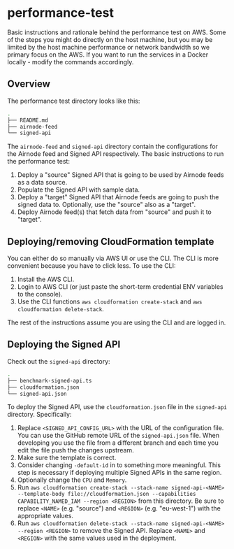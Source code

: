 # performance-test

Basic instructions and rationale behind the performance test on AWS. Some of the steps you might do directly on the host
machine, but you may be limited by the host machine performance or network bandwidth so we primary focus on the AWS. If
you want to run the services in a Docker locally - modify the commands accordingly.

## Overview

The performance test directory looks like this:

```sh
.
├── README.md
├── airnode-feed
└── signed-api
```

The `airnode-feed` and `signed-api` directory contain the configurations for the Airnode feed and Signed API
respectively. The basic instructions to run the performance test:

1. Deploy a "source" Signed API that is going to be used by Airnode feeds as a data source.
2. Populate the Signed API with sample data.
3. Deploy a "target" Signed API that Airnode feeds are going to push the signed data to. Optionally, use the "source"
   also as a "target".
4. Deploy Airnode feed(s) that fetch data from "source" and push it to "target".

## Deploying/removing CloudFormation template

You can either do so manually via AWS UI or use the CLI. The CLI is more convenient because you have to click less. To
use the CLI:

1. Install the AWS CLI.
2. Login to AWS CLI (or just paste the short-term credential ENV variables to the console).
3. Use the CLI functions `aws cloudformation create-stack` and `aws cloudformation delete-stack`.

The rest of the instructions assume you are using the CLI and are logged in.

## Deploying the Signed API

Check out the `signed-api` directory:

```sh
.
├── benchmark-signed-api.ts
├── cloudformation.json
└── signed-api.json
```

To deploy the Signed API, use the `cloudformation.json` file in the `signed-api` directory. Specifically:

1. Replace `<SIGNED_API_CONFIG_URL>` with the URL of the configuration file. You can use the GitHub remote URL of the
   `signed-api.json` file. When developing you use the file from a different branch and each time you edit the file push
   the changes upstream.
2. Make sure the template is correct.
3. Consider changing `-default-id` in to something more meaningful. This step is necessary if deploying multiple Signed
   APIs in the same region.
4. Optionally change the `CPU` and `Memory`.
5. Run
   `aws cloudformation create-stack --stack-name signed-api-<NAME> --template-body file://cloudformation.json --capabilities CAPABILITY_NAMED_IAM --region <REGION>`
   from this directory. Be sure to replace `<NAME>` (e.g. "source") and `<REGION>` (e.g. "eu-west-1") with the
   appropriate values.
6. Run `aws cloudformation delete-stack --stack-name signed-api-<NAME> --region <REGION>` to remove the Signed API.
   Replace `<NAME>` and `<REGION>` with the same values used in the deployment.
